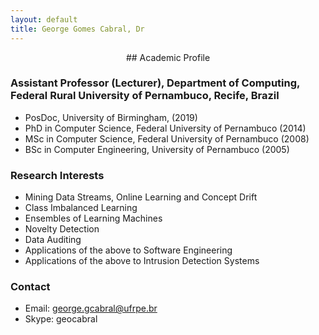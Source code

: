 ```yaml
---
layout: default
title: George Gomes Cabral, Dr
---
```


<div align="center" markdown="1">
## Academic Profile
</div>

### Assistant Professor (Lecturer), Department of Computing, Federal Rural University of Pernambuco, Recife, Brazil

* PosDoc, University of Birmingham, (2019)
* PhD in Computer Science, Federal University of Pernambuco (2014)
* MSc in Computer Science, Federal University of Pernambuco (2008)
* BSc in Computer Engineering, University of Pernambuco (2005)


### Research Interests

* Mining Data Streams, Online Learning and Concept Drift
* Class Imbalanced Learning
* Ensembles of Learning Machines
* Novelty Detection
* Data Auditing
* Applications of the above to Software Engineering
* Applications of the above to Intrusion Detection Systems

### Contact

* Email: george.gcabral@ufrpe.br
* Skype: geocabral